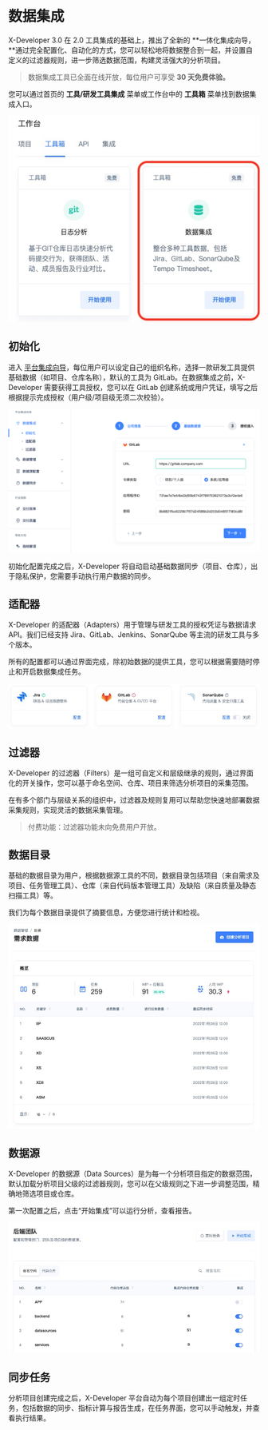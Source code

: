 # 数据集成

X-Developer 3.0 在 2.0 工具集成的基础上，推出了全新的 **一体化集成向导，**通过完全配置化、自动化的方式，您可以轻松地将数据整合到一起，并设置自定义的过滤器规则，进一步筛选数据范围，构建灵活强大的分析项目。

> 数据集成工具已全面在线开放，每位用户可享受 **30 天免费体验。**

您可以通过首页的 **工具/研发工具集成** 菜单或工作台中的 **工具箱** 菜单找到数据集成入口。

![](../_media/tool.jpg)

## 初始化

进入 [平台集成向导](https://x-developer.cn/integration/guide/initial)，每位用户可以设定自己的组织名称，选择一款研发工具提供基础数据（如项目、仓库名称），默认的工具为 GitLab。在数据集成之前，X-Developer 需要获得工具授权，您可以在 GitLab 创建系统或用户凭证，填写之后根据提示完成授权（用户级/项目级无须二次校验）。

![](../_media/init.png)

初始化配置完成之后，X-Developer 将自动启动基础数据同步（项目、仓库），出于隐私保护，您需要手动执行用户数据的同步。

## 适配器

X-Developer 的适配器（Adapters）用于管理与研发工具的授权凭证与数据请求API。我们已经支持 Jira、GitLab、Jenkins、SonarQube 等主流的研发工具与多个版本。

所有的配置都可以通过界面完成，除初始数据的提供工具，您可以根据需要随时停止和开启数据集成任务。

![](../_media/tools.jpg)

## 过滤器

X-Developer 的过滤器（Filters）是一组可自定义和层级继承的规则，通过界面化的开关操作，您可以基于命名空间、仓库、项目来筛选分析项目的采集范围。

在有多个部门与层级关系的组织中，过滤器及规则复用可以帮助您快速地部署数据采集规则，实现灵活的数据采集管理。

> 付费功能：过滤器功能未向免费用户开放。

## 数据目录

基础的数据目录为用户，根据数据源工具的不同，数据目录包括项目（来自需求及项目、任务管理工具）、仓库（来自代码版本管理工具）及缺陷（来自质量及静态扫描工具）等。

我们为每个数据目录提供了摘要信息，方便您进行统计和检视。

![](../_media/requirements.jpg)

## 数据源

X-Developer 的数据源（Data Sources）是为每一个分析项目指定的数据范围，默认加载分析项目父级的过滤器规则，您可以在父级规则之下进一步调整范围，精确地筛选项目或仓库。

第一次配置之后，点击“开始集成”可以运行分析，查看报告。

![](../_media/datasources.jpg)

## 同步任务

分析项目创建完成之后，X-Developer 平台自动为每个项目创建出一组定时任务，包括数据的同步、指标计算与报告生成，在任务界面，您可以手动触发，并查看执行结果。
